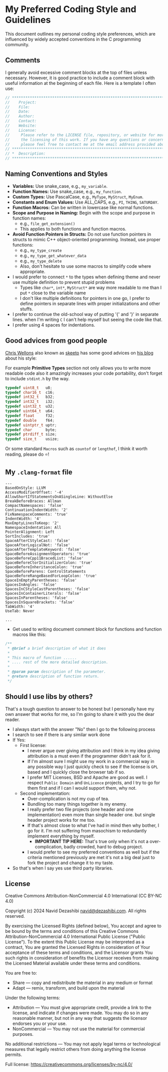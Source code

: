 # My Preferred Coding Style and Guidelines

This document outlines my personal coding style preferences, which are influenced by widely accepted conventions in the C programming community.

## Comments

I generally avoid excessive comment blocks at the top of files unless necessary. However, it is good practice to include a comment block with useful information at the beginning of each file. Here is a template I often use:

```c
// ***************************************************************************************
//    Project: 
//    File: 
//    Date: 
//    Author: 
//    Contact: 
//    Website: 
//    License:
//     Please refer to the LICENSE file, repository, or website for more information about
//     the licensing of this work. If you have any questions or concerns,
//     please feel free to contact me at the email address provided above.
// ***************************************************************************************
// *  Description: 
// ***************************************************************************************
```

## Naming Conventions and Styles

- **Variables:** Use snake_case, e.g., `my_variable`.
- **Function Names:** Use snake_case, e.g., `my_function`.
- **Custom Types:** Use PascalCase, e.g., `MyType`, `MyStruct`, `MyEnum`.
- **Constants and Enum Values:** Use ALL_CAPS, e.g., `PI`, `THING`, `SATURDAY`.
- **Function Macros:** Can be written in lowercase like normal functions.
- **Scope and Purpose in Naming:** Begin with the scope and purpose in function names:
  - e.g., `file_get_extension()`
  - This applies to both functions and function macros.
- **Avoid Function Pointers in Structs:** Do not use function pointers in structs to mimic C++ object-oriented programming. Instead, use proper functions:
  - e.g., `my_type_create`
  - e.g., `my_type_get_whatever_data`
  - e.g., `my_type_delete`
  - Also, don't hesitate to use some macros to simplify code where appropriate.
- I would prefer to connect `*` to the types when defining theme and never use multiple definition to prevent stupid problems
  - Types like `char*`, `int*`, `MyStruct*` are way more readable to me than I put `*` close to the variable name
  - I don't like multiple definitions for pointers in one go, I prefer to define pointers in separate lines with proper initializations and other stuffs.
- I prefer to continue the old-school way of putting '{' and '}' in separate lines. when I'm writing `C` I can't help myself but seeing the code like that.
- I prefer using 4 spaces for indentations.

## Good advices from good people

[Chris Wellons](https://nullprogram.com) also known as [skeeto](https://github.com/skeeto) has some good advices on [his blog](https://nullprogram.com/blog/2023/10/08/) about his style:

For example **Primitive Types** section not only allows you to write more readable code also it amazingly increases your code portability, don't forget to include `stdint.h` by the way.

```c
typedef uint8_t   u8;
typedef char16_t  c16;
typedef int32_t   b32;
typedef int32_t   i32;
typedef uint32_t  u32;
typedef uint64_t  u64;
typedef float     f32;
typedef double    f64;
typedef uintptr_t uptr;
typedef char      byte;
typedef ptrdiff_t size;
typedef size_t    usize;
```

Or some standard `Macros` such as `countof` or `lengthof`, I think it worth reading, please do ⭐!

## My `.clang-format` file

```.clang-format
---
BasedOnStyle: LLVM
AccessModifierOffset: '-4'
AllowShortIfStatementsOnASingleLine: WithoutElse
BreakBeforeBraces: Allman
CompactNamespaces: 'false'
ContinuationIndentWidth: '2'
FixNamespaceComments: 'true'
IndentWidth: '4'
MaxEmptyLinesToKeep: '2'
NamespaceIndentation: All
PointerAlignment: Left
SortIncludes: 'true'
SpaceAfterCStyleCast: 'false'
SpaceAfterLogicalNot: 'false'
SpaceAfterTemplateKeyword: 'false'
SpaceBeforeAssignmentOperators: 'true'
SpaceBeforeCpp11BracedList: 'false'
SpaceBeforeCtorInitializerColon: 'true'
SpaceBeforeInheritanceColon: 'true'
SpaceBeforeParens: ControlStatements
SpaceBeforeRangeBasedForLoopColon: 'true'
SpaceInEmptyParentheses: 'false'
SpacesInAngles: 'false'
SpacesInCStyleCastParentheses: 'false'
SpacesInContainerLiterals: 'false'
SpacesInParentheses: 'false'
SpacesInSquareBrackets: 'false'
TabWidth: '4'
UseTab: Never

...

```

- Get used to writing document comment block for functions and function macros like this:

```c
/**
 * @brief a brief description of what it does
 *
 * This macro of function ......
 * .... rest of the more detailed description.
 *
 * @param param description of the parameter.
 * @return description of function return.
 */
```

## Should I use libs by others?

That's a tough question to answer to be honest but I personally have my own answer that works for me, so I'm going to share it with you the dear reader.

- I always start with the answer "No" then I go to the following process
- I search to see if there is any similar work done
- If Yes:
  - First license:
    - I never argue over giving attribution and I think in my idea giving attribution is a must even if the programmer didn't ask for it.
    - If I'm almost sure I might use my work in a commercial way in any possible way I just quickly check to see if the license is `GPL` based and I quickly close the browser tab if so.
    - I prefer MIT Licenses, BSD and Apache are good as well. I respect `Public Domain` and `UnLicence` projects, and I try to go for them first and if I can I would support them, why not.
  - Second implementation:
    - Over-complication is not my cup of tea.
    - Bundling too many things together is my enemy.
    - I really prefer two file projects (one header and one implementation) even more than single header one. but single header project works for me too.
    - If that's almost close to what I've had in mind then why bother, I go for it. I'm not suffering from masochism to redundantly implement everything by myself.
      - **IMPORTANT TIP HERE:** That's true only when it's not a over-complication, badly crowded, hard to debug project.
    - I would prefer to see my preferred conventions as well but if the criteria mentioned previously are met it's not a big deal just to fork the project and change it to my taste.
- So that's when I say yes use third party libraries.

## License

Creative Commons Attribution-NonCommercial 4.0 International (CC BY-NC 4.0)

Copyright (c) 2024 Navid Dezashibi <navid@dezashibi.com>. All rights reserved.

By exercising the Licensed Rights (defined below), You accept and agree to be bound by the terms and conditions of this Creative Commons Attribution-NonCommercial 4.0 International Public License ("Public License"). To the extent this Public License may be interpreted as a contract, You are granted the Licensed Rights in consideration of Your acceptance of these terms and conditions, and the Licensor grants You such rights in consideration of benefits the Licensor receives from making the Licensed Material available under these terms and conditions.

You are free to:

- Share — copy and redistribute the material in any medium or format
- Adapt — remix, transform, and build upon the material

Under the following terms:

- Attribution — You must give appropriate credit, provide a link to the license, and indicate if changes were made. You may do so in any reasonable manner, but not in any way that suggests the licensor endorses you or your use.
- NonCommercial — You may not use the material for commercial purposes.

No additional restrictions — You may not apply legal terms or technological measures that legally restrict others from doing anything the license permits.

Full license: <https://creativecommons.org/licenses/by-nc/4.0/>
